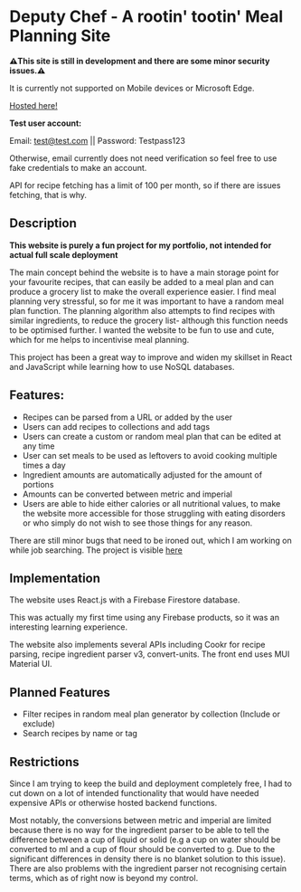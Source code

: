 # Deputy Chef - A rootin' tootin' Meal Planning Site 

<b>⚠️This site is still in development and there are some minor security issues.⚠️</b>

It is currently not supported on Mobile devices or Microsoft Edge. 

<a href="https://mealplan-c5e03.firebaseapp.com/" target="_blank">Hosted here!</a>

<b>Test user account:</b>

Email: test@test.com || Password: Testpass123

Otherwise, email currently does not need verification so feel free to use fake credentials to make an account. 

API for recipe fetching has a limit of 100 per month, so if there are issues fetching, that is why. 


## Description
<b>This website is purely a fun project for my portfolio, not intended for actual full scale deployment</b>

The main concept behind the website is to have a main storage point for your favourite recipes, that can easily be added to a meal plan and can produce a grocery list to make the overall experience easier. 
I find meal planning very stressful, so for me it was important to have a random meal plan function. The planning algorithm also attempts to find recipes with similar ingredients, to reduce the grocery list- although this function needs to be optimised further. I wanted the website to be fun to use and cute, which for me helps to incentivise meal planning. 

This project has been a great way to improve and widen my skillset in React and JavaScript while learning how to use NoSQL databases.

## Features: 
- Recipes can be parsed from a URL or added by the user
- Users can add recipes to collections and add tags
- Users can create a custom or random meal plan that can be edited at any time
- User can set meals to be used as leftovers to avoid cooking multiple times a day
- Ingredient amounts are automatically adjusted for the amount of portions
- Amounts can be converted between metric and imperial
- Users are able to hide either calories or all nutritional values, to make the website more accessible for those struggling with eating disorders or who simply do not wish to see those things for any reason.
  
There are still minor bugs that need to be ironed out, which I am working on while job searching. 
The project is visible <a href="https://github.com/users/jasperbobasper/projects/4">here</a>

## Implementation
The website uses React.js with a Firebase Firestore database.

This was actually my first time using any Firebase products, so it was an interesting learning experience. 

The website also implements several APIs including Cookr for recipe parsing, recipe ingredient parser v3, convert-units. 
The front end uses MUI Material UI. 

## Planned Features 
- Filter recipes in random meal plan generator by collection (Include or exclude) 
- Search recipes by name or tag

## Restrictions

Since I am trying to keep the build and deployment completely free, I had to cut down on a lot of intended functionality that would have needed expensive APIs or otherwise hosted backend functions. 

Most notably, the conversions between metric and imperial are limited because there is no way for the ingredient parser to be able to tell the difference between a cup of liquid or solid (e.g a cup on water should be converted to ml and a cup of flour should be converted to g. Due to the significant differences in density there is no blanket solution to this issue). 
There are also problems with the ingredient parser not recognising certain terms, which as of right now is beyond my control. 



